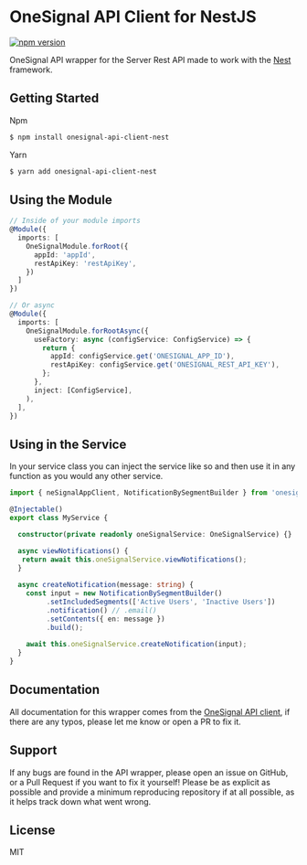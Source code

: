 # OneSignal API Client for NestJS
[![npm version](https://badge.fury.io/js/onesignal-api-client-nest.svg)](https://badge.fury.io/js/onesignal-api-client-nest)

OneSignal API wrapper for the Server Rest API made to work with the [Nest]((https://github.com/nestjs/nest)) framework.

## Getting Started

Npm 
```sh
$ npm install onesignal-api-client-nest
```
Yarn
```sh
$ yarn add onesignal-api-client-nest
```

## Using the Module

```typescript
// Inside of your module imports
@Module({
  imports: [
    OneSignalModule.forRoot({
      appId: 'appId',
      restApiKey: 'restApiKey',
    })
  ]
})

// Or async
@Module({
  imports: [
    OneSignalModule.forRootAsync({
      useFactory: async (configService: ConfigService) => {
        return {
          appId: configService.get('ONESIGNAL_APP_ID'),
          restApiKey: configService.get('ONESIGNAL_REST_API_KEY'),
        };
      },
      inject: [ConfigService],
    ),
  ],
})
```

## Using in the Service

In your service class you can inject the service like so and then use it in any function as you would any other service.

```typescript
import { neSignalAppClient, NotificationBySegmentBuilder } from 'onesignal-api-client-core';

@Injectable()
export class MyService {

  constructor(private readonly oneSignalService: OneSignalService) {}

  async viewNotifications() {
   return await this.oneSignalService.viewNotifications();
  }
  
  async createNotification(message: string) {
    const input = new NotificationBySegmentBuilder()
         .setIncludedSegments(['Active Users', 'Inactive Users'])
         .notification() // .email()
         .setContents({ en: message })
         .build();
      
    await this.oneSignalService.createNotification(input);
  }
}
```

## Documentation
All documentation for this wrapper comes from the [OneSignal API client](https://github.com/kvandake/onesignal), if there are any typos, please let me know or open a PR to fix it.

## Support
If any bugs are found in the API wrapper, please open an issue on GitHub, or a Pull Request if you want to fix it yourself!
Please be as explicit as possible and provide a minimum reproducing repository if at all possible, as it helps track down what went wrong.

## License
MIT
